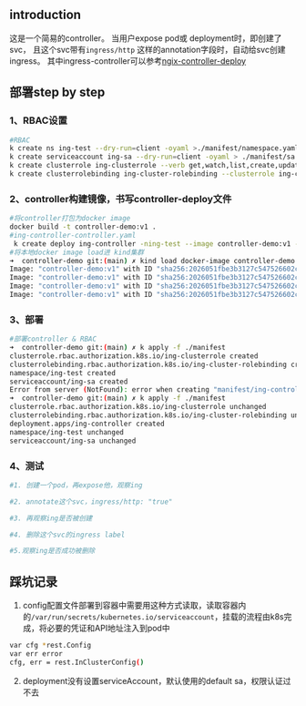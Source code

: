 ## introduction
这是一个简易的controller。
当用户expose pod或 deployment时，即创建了svc，
且这个svc带有`ingress/http` 这样的annotation字段时，自动给svc创建ingress。
其中ingress-controller可以参考[ngix-controller-deploy](https://kubernetes.github.io/ingress-nginx/deploy/#local-development-clusters)



## 部署step by step
### 1、RBAC设置
```bash
#RBAC
k create ns ing-test --dry-run=client -oyaml >./manifest/namespace.yaml
k create serviceaccount ing-sa --dry-run=client -oyaml > ./manifest/sa.yaml  
k create clusterrole ing-clusterrole --verb get,watch,list,create,update,delete --resource ingress --verb watch,list --resource service --dry-run=client  -oyaml > ./manifest/clusterrole.yaml
k create clusterrolebinding ing-cluster-rolebinding --clusterrole ing-clusterrole --serviceaccount default:ing-sa --dry-run=client -oyaml > ./manifest/clusterrolebinding.yaml
```

### 2、controller构建镜像，书写controller-deploy文件
```bash
#将controller打包为docker image
docker build -t controller-demo:v1 .
#ing-controller-controller.yaml
 k create deploy ing-controller -ning-test --image controller-demo:v1 --replicas 1  --dry-run=client -oyaml >./manifest/ing-controller-deploy.yaml
#将本地docker image load进 kind集群
➜  controller-demo git:(main) ✗ kind load docker-image controller-demo:v1           
Image: "controller-demo:v1" with ID "sha256:2026051fbe3b3127c547526602ce1bec1f1ff61e6c27056a9086a8b4333c8d5a" not yet present on node "kind-control-plane", loading...
Image: "controller-demo:v1" with ID "sha256:2026051fbe3b3127c547526602ce1bec1f1ff61e6c27056a9086a8b4333c8d5a" not yet present on node "kind-worker", loading...
Image: "controller-demo:v1" with ID "sha256:2026051fbe3b3127c547526602ce1bec1f1ff61e6c27056a9086a8b4333c8d5a" not yet present on node "kind-worker3", loading...
Image: "controller-demo:v1" with ID "sha256:2026051fbe3b3127c547526602ce1bec1f1ff61e6c27056a9086a8b4333c8d5a" not yet present on node "kind-worker2", loading...
```

### 3、部署
```bash
#部署controller & RBAC
➜  controller-demo git:(main) ✗ k apply -f ./manifest 
clusterrole.rbac.authorization.k8s.io/ing-clusterrole created
clusterrolebinding.rbac.authorization.k8s.io/ing-cluster-rolebinding created
namespace/ing-test created
serviceaccount/ing-sa created
Error from server (NotFound): error when creating "manifest/ing-controller-deploy.yaml": namespaces "ing-test" not found
➜  controller-demo git:(main) ✗ k apply -f ./manifest
clusterrole.rbac.authorization.k8s.io/ing-clusterrole unchanged
clusterrolebinding.rbac.authorization.k8s.io/ing-cluster-rolebinding unchanged
deployment.apps/ing-controller created
namespace/ing-test unchanged
serviceaccount/ing-sa unchanged
```

### 4、测试
```bash
#1. 创建一个pod，再expose他，观察ing

#2. annotate这个svc，ingress/http: "true"

#3. 再观察ing是否被创建

#4. 删除这个svc的ingress label

#5.观察ing是否成功被删除
```

## 踩坑记录
1. config配置文件部署到容器中需要用这种方式读取，读取容器内的`/var/run/secrets/kubernetes.io/serviceaccount`，挂载的流程由k8s完成，将必要的凭证和API地址注入到pod中
```bash
var cfg *rest.Config
var err error
cfg, err = rest.InClusterConfig() 
```
2. deployment没有设置serviceAccount，默认使用的default sa，权限认证过不去
